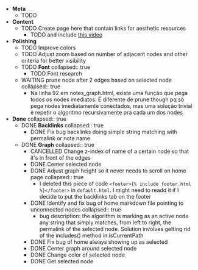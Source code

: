 ---
---

- **Meta**
	- TODO
- **Content**
	- TODO Create page here that contain links for aesthetic resources
		- TODO and include [this video](https://www.youtube.com/watch?v=dQJ5aEsP6Fs)
- **Polishing**
	- TODO Improve colors
	- TODO Adjust zoom based on number of adjacent nodes and other criteria for better visibility
	- TODO **Font**
	  collapsed:: true
		- TODO Font research
	- WAITING prune node after 2 edges based on selected node
	  collapsed:: true
		- Na linha 92 em notes_graph.html, existe uma função que pega todos os nodes imediatos. É diferente de prune though pq só pega nodes imediatamente conectados, mas uma solução trivial é repetir o algoritmo recursivamente pra cada um dos nodes
- **Done**
  collapsed:: true
	- DONE **Backlinks**
	  collapsed:: true
		- DONE Fix bug backlinks doing simple string matching with permalink or note name
	- DONE **Graph**
	  collapsed:: true
		- CANCELLED Change z-index of name of a certain node so that it's in front of the edges
		- DONE Center selected node
		- DONE Adjust graph height so it never needs to scroll on home page
		  collapsed:: true
			- I deleted this piece of code `<footer>{% include footer.html %}</footer>` in `default.html`. I might need to readd it if I decide to put the backlinks tab on the footer
		- DONE Identify and fix bug of home markdown file pointing to unconnected nodes
		  collapsed:: true
			- bug description: the algorithm is marking as an active node any string that simply matches, from left to right, the permalink of the selected node. Solution involves getting rid of the includes() method in isCurrentPath
		- DONE Fix bug of home always showing up as selected
		- DONE Center graph around selected node
		- DONE Change color of selected node
		- DONE Get selected node